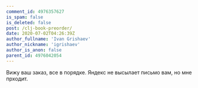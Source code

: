 ```yaml
---
comment_id: 4976357627
is_spam: false
is_deleted: false
post: /clj-book-preorder/
date: 2020-07-02T04:26:39Z
author_fullname: 'Ivan Grishaev'
author_nickname: 'igrishaev'
author_is_anon: false
parent_id: 4976042054
---
```


<p>Вижу ваш заказ, все в порядке. Яндекс не высылает письмо вам, но мне прходит.</p>
